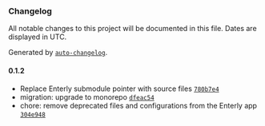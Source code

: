 ### Changelog

All notable changes to this project will be documented in this file. Dates are displayed in UTC.

Generated by [`auto-changelog`](https://github.com/CookPete/auto-changelog).

#### 0.1.2

- Replace Enterly submodule pointer with source files [`780b7e4`](https://github.com/SLUG-REST/blooio/commit/780b7e407c2db268420a244f64c17ad55db00964)
- migration: upgrade to monorepo [`dfeac54`](https://github.com/SLUG-REST/blooio/commit/dfeac54653434018690ec2003d5a3468acd90fcf)
- chore: remove deprecated files and configurations from the Enterly app [`304e948`](https://github.com/SLUG-REST/blooio/commit/304e948d818a34409057172be59f73c861d7db7e)
